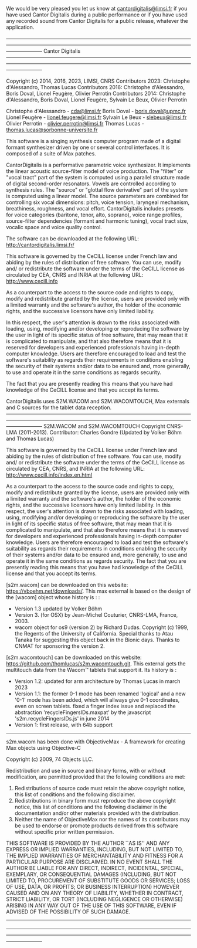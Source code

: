 We would be very pleased you let us know at cantordigitalis@limsi.fr if you have used Cantor Digitalis during a public performance or if you have used any recorded sound from Cantor Digitalis for a public release, whatever the application.

———————————————————————————————————————————————————————————————————————————————
Cantor Digitalis
———————————————————————————————————————————————————————————————————————————————

Copyright (c) 2014, 2016, 2023, LIMSI, CNRS
Contributors 2023: Christophe d'Alessandro, Thomas Lucas
Contributors 2016: Christophe d'Alessandro, Boris Doval, Lionel Feugère, Olivier Perrotin
Contributors 2014: Christophe d'Alessandro, Boris Doval, Lionel Feugère, Sylvain Le Beux, Olivier Perrotin 


Christophe d'Alessandro - cda@limsi.fr
Boris Doval - boris.doval@upmc.fr
Lionel Feugère - lionel.feugere@limsi.fr
Sylvain Le Beux - slebeux@limsi.fr
Olivier Perrotin - olivier.perrotin@limsi.fr
Thomas Lucas - thomas.lucas@sorbonne-universite.fr

This software is a singing synthesis computer program made of a digital formant synthesizer driven by one or several control interfaces. It is composed of a suite of Max patches.

CantorDigitalis is a performative parametric voice synthesizer. It implements the linear acoustic source-filter model of voice production. The "filter" or "vocal tract" part of the system is computed using a parallel structure made of digital second-order resonators. Vowels are controlled according to synthesis rules. The "source" or "glottal flow derivative" part of the system is computed using a linear model. The source parameters are combined for controlling six vocal dimensions: pitch, voice tension, laryngeal mechanism, breathiness, roughness, and vocal effort. CantorDigitalis includes presets for voice categories (baritone, tenor, alto, soprano), voice range profiles, source-filter dependencies (formant and harmonic tuning), vocal tract size, vocalic space and voice quality control.

The software can be downloaded at the following URL:
http://cantordigitalis.limsi.fr/

This software is governed by the CeCILL license under French law and abiding by the rules of distribution of free software. You can use, modify and/ or redistribute the software under the terms of the CeCILL license as circulated by CEA, CNRS and INRIA at the following URL:
http://www.cecill.info

As a counterpart to the access to the source code and rights to copy, modify and redistribute granted by the license, users are provided only with a limited warranty and the software's author, the holder of the economic rights, and the successive licensors have only limited liability.

In this respect, the user's attention is drawn to the risks associated with loading, using, modifying and/or developing or reproducing the software by the user in light of its specific status of free software, that may mean that it is complicated to manipulate,  and  that also therefore means that it is reserved for developers and experienced professionals having in-depth computer knowledge. Users are therefore encouraged to load and test the software's suitability as regards their requirements in conditions enabling the security of their systems and/or data to be ensured and, more generally, to use and operate it in the same conditions as regards security.

The fact that you are presently reading this means that you have had knowledge of the CeCILL license and that you accept its terms.


CantorDigitalis uses S2M.WACOM and S2M.WACOMTOUCH, Max externals and C sources for the tablet data reception.
———————————————————————————————————————————————————————————————————————————————
S2M.WACOM and S2M.WACOMTOUCH
Copyright CNRS-LMA (2011-2013). Contributor: Charles Gondre (Updated by Volker Böhm and Thomas Lucas)

This software is governed by the CeCILL license under French law and abiding by the rules of distribution of free software. You can use, modify and/ or redistribute the software under the terms of the CeCILL license as circulated by CEA, CNRS, and INRIA at the following URL:
http://www.cecill.info/index.en.html

As a counterpart to the access to the source code and rights to copy, modify and redistribute granted by the license, users are provided only with a limited warranty and the software's author, the holder of the economic rights, and the successive licensors have only limited liability. In this respect, the user's attention is drawn to the risks associated with loading, using, modifying and/or developing or reproducing the software by the user in light of its specific status of free software, that may mean that it is complicated to manipulate, and that also therefore means that it is reserved for developers and experienced professionals having in-depth computer knowledge. Users are therefore encouraged to load and test the software's suitability as regards their requirements in conditions enabling the security of their systems and/or data to be ensured and, more generally, to use and operate it in the same conditions as regards security. The fact that you are presently reading this means that you have had knowledge of the CeCILL license and that you accept its terms.



[s2m.wacom] can be downloaded on this website: https://vboehm.net/downloads/. This max external is based on the design of the [wacom] object whose history is : :
  - Version 1.3 updated by Volker Böhm
  - Version 3. (for OSX) by Jean-Michel Couturier, CNRS-LMA, France, 2003.
  - wacom object for os9 (version 2) by Richard Dudas. Copyright (c) 1999, the Regents of the University of California.
    Special thanks to Atau Tanaka for suggesting this object back in the Bionic days. Thanks to CNMAT for sponsoring the version 2.

[s2m.wacomtouch] can be downloaded on this website: https://github.com/thomlucas/s2m.wacomtouch.git. This external gets the multitouch data from the Wacom™ tablets that support it. Its history is :
  - Version 1.2: updated for arm architecture by Thomas Lucas in march 2023
  - Version 1.1: the former 0-1 mode has been renamed 'logical' and a new '0-1' mode has been added, which will allways give 0-1 coordinates, even on screen tablets. fixed a finger index issue and replaced the abstraction 'recycleFingersIDs.maxpat' by the javascript 's2m.recycleFingersIDs.js' in june 2014
  - Version 1: first release, with 64b support


- - - - - - - - - - - - - - - - - - - - - - - - - - - - - - - - - - - - - - - -
s2m.wacom has been done with ObjectiveMax - A framework for creating Max objects using Objective-C

Copyright (c) 2009, 74 Objects LLC.

Redistribution and use in source and binary forms, with or without modification, are permitted provided that the following conditions are met:

 1. Redistributions of source code must retain the above copyright notice, this list of conditions and the following disclaimer.
 2. Redistributions in binary form must reproduce the above copyright notice, this list of conditions and the following disclaimer in the documentation and/or other materials provided with the distribution.
 3. Neither the name of ObjectiveMax nor the names of its contributors may be used to endorse or promote products derived from this software without specific prior written permission.

THIS SOFTWARE IS PROVIDED BY THE AUTHOR ``AS IS'' AND ANY EXPRESS OR IMPLIED WARRANTIES, INCLUDING, BUT NOT LIMITED TO, THE IMPLIED WARRANTIES OF MERCHANTABILITY AND FITNESS FOR A PARTICULAR PURPOSE ARE DISCLAIMED. IN NO EVENT SHALL THE AUTHOR BE LIABLE FOR ANY DIRECT, INDIRECT, INCIDENTAL, SPECIAL, EXEMPLARY, OR CONSEQUENTIAL DAMAGES (INCLUDING, BUT NOT LIMITED TO, PROCUREMENT OF SUBSTITUTE GOODS OR SERVICES; LOSS OF USE, DATA, OR PROFITS; OR BUSINESS INTERRUPTION) HOWEVER CAUSED AND ON ANY THEORY OF LIABILITY, WHETHER IN CONTRACT, STRICT LIABILITY, OR TORT (INCLUDING NEGLIGENCE OR OTHERWISE) ARISING IN ANY WAY OUT OF THE USE OF THIS SOFTWARE, EVEN IF ADVISED OF THE POSSIBILITY OF SUCH DAMAGE.
- - - - - - - - - - - - - - - - - - - - - - - - - - - - - - - - - - - - - - - -
———————————————————————————————————————————————————————————————————————————————



